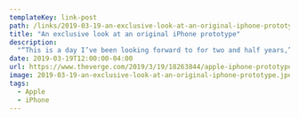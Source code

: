 ```yaml
---
templateKey: link-post
path: /links/2019-03-19-an-exclusive-look-at-an-original-iphone-prototype
title: "An exclusive look at an original iPhone prototype"
description:
  "“This is a day I’ve been looking forward to for two and half years,” said Steve Jobs, Apple’s late CEO, as he introduced the original iPhone on January 9th, 2007. Apple had developed the iPhone in secret over those two and a half years, and for many inside the company, the device had only been known by the codenames “M68” and “Purple 2.” "
date: 2019-03-19T12:00:00-04:00
url: https://www.theverge.com/2019/3/19/18263844/apple-iphone-prototype-m68-original-development-board-red
image: 2019-03-19-an-exclusive-look-at-an-original-iphone-prototype.jpeg
tags:
  - Apple
  - iPhone
---
```

